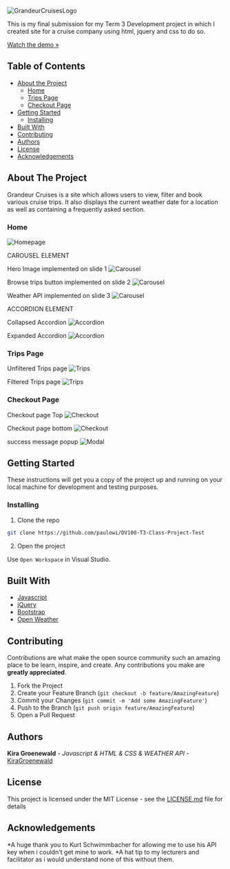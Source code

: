 
![GrandeurCruisesLogo](/assets/Grandeur%20Cruise%20Logo.png)

This is my final submission for my Term 3 Development project in which I created site for a cruise company using html, jquery and css to do so.

[Watch the demo »]()

## Table of Contents

* [About the Project](#about-the-project)
   * [Home](#home)
   * [Trips Page](#trips-page)
   * [Checkout Page](#checkout-page)
* [Getting Started](#getting-started)
  * [Installing](#installing)
* [Built With](#built-with)
* [Contributing](#contributing)
* [Authors](#authors)
* [License](#license)
* [Acknowledgements](#acknowledgements)

## About The Project

Grandeur Cruises is a site which allows users to view, filter and book various cruise trips. It also displays the current weather date for a location as well as containing a frequently asked section.

### Home

![Homepage](/ReadmeAssets/DV%20final%20sub%20screenshot%20HOMEPAGE.png)

CAROUSEL ELEMENT

Hero Image implemented on slide 1
![Carousel](/ReadmeAssets/DV%20final%20sub%20screenshot%20CAROUSEL%20Slide%201..png)

Browse trips button implemented on slide 2
![Carousel](/ReadmeAssets/DV%20final%20sub%20screenshot%20CAROUSEL%20Slide%202.png)

Weather API implemented on slide 3
![Carousel](/ReadmeAssets/DV%20final%20sub%20screenshot%20CAROUSEL%20Slide%203.png)

ACCORDION ELEMENT

Collapsed Accordion
![Accordion](/ReadmeAssets/DV%20final%20sub%20screenshot%20ACCCORDION%20unclicked.png)

Expanded Accordion
![Accordion](/ReadmeAssets/DV%20final%20sub%20screenshot%20ACCORDION%20clicked.png)

### Trips Page

Unfiltered Trips page
![Trips](/ReadmeAssets/DV%20final%20sub%20screenshot%20TRIPS%20PAGE%20unfiltered.png)

Filtered Trips page
![Trips](/ReadmeAssets/DV%20final%20sub%20screenshot%20TRIPS%20PAGE%20Filtered.png)

### Checkout Page
Checkout page Top
![Checkout](/ReadmeAssets/DV%20final%20sub%20screenshot%20CHECKOUT%20PAGE%201.png)

Checkout page bottom
![Checkout](/ReadmeAssets/DV%20final%20sub%20screenshot%20CHECKOUT%20PAGE%202.png)

success message popup 
![Modal](/ReadmeAssets/DV%20final%20sub%20screenshot%20SUCCESS%20MESSAGE.png)


## Getting Started

These instructions will get you a copy of the project up and running on your local machine for development and testing purposes.

### Installing

1. Clone the repo
```sh
git clone https://github.com/paulowi/DV100-T3-Class-Project-Test
```
2. Open the project

Use `Open Workspace` in Visual Studio.

## Built With

* [Javascript](https://developer.mozilla.org/en-US/docs/Web/JavaScript)
* [jQuery](https://jquery.com/)
* [Bootstrap](https://getbootstrap.com/)
* [Open Weather](https://openweathermap.org/)

## Contributing

Contributions are what make the open source community such an amazing place to be learn, inspire, and create. Any contributions you make are **greatly appreciated**.

1. Fork the Project
2. Create your Feature Branch (`git checkout -b feature/AmazingFeature`)
3. Commit your Changes (`git commit -m 'Add some AmazingFeature'`)
4. Push to the Branch (`git push origin feature/AmazingFeature`)
5. Open a Pull Request

## Authors

 **Kira Groenewald** - *Javascript & HTML & CSS & WEATHER API* - [KiraGroenewald](https://github.com/Kira-G-OW)
  

## License

This project is licensed under the MIT License - see the [LICENSE.md](LICENSE.md) file for details

## Acknowledgements

*A huge thank you to Kurt Schwimmbacher for allowing me to use his API key when i couldn't get mine to  work.
*A hat tip to my lecturers and facilitator as i would understand none of this without them.
  


